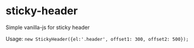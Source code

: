 # sticky-header
Simple vanilla-js for sticky header

Usage: `new StickyHeader({el:'.header', offset1: 300, offset2: 500});`
